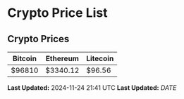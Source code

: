 # Crypto Price List

## Crypto Prices
| Bitcoin | Ethereum | Litecoin |
| ------- | -------- | -------- |
| $96810 | $3340.12 | $96.56 |
**Last Updated:** 2024-11-24 21:41 UTC
**Last Updated:** $DATE$
